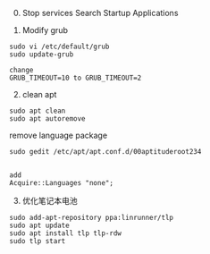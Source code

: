 0. Stop services
Search Startup Applications

1. Modify grub
```
sudo vi /etc/default/grub
sudo update-grub

change 
GRUB_TIMEOUT=10 to GRUB_TIMEOUT=2
```


2. clean apt
```
sudo apt clean
sudo apt autoremove
```

remove language package
```
sudo gedit /etc/apt/apt.conf.d/00aptituderoot234


add
Acquire::Languages "none";
```

3. 优化笔记本电池
```
sudo add-apt-repository ppa:linrunner/tlp
sudo apt update
sudo apt install tlp tlp-rdw
sudo tlp start
```